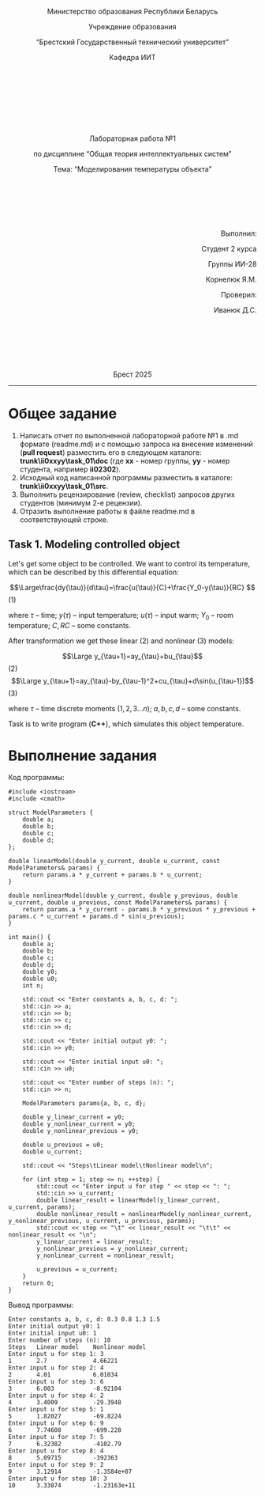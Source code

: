 <p align="center"> Министерство образования Республики Беларусь</p>
<p align="center">Учреждение образования</p>
<p align="center">“Брестский Государственный технический университет”</p>
<p align="center">Кафедра ИИТ</p>
<br><br><br><br><br><br><br>
<p align="center">Лабораторная работа №1</p>
<p align="center">по дисциплине “Общая теория интеллектуальных систем”</p>
<p align="center">Тема: “Моделирования температуры объекта”</p>
<br><br><br><br><br>
<p align="right">Выполнил:</p>
<p align="right">Студент 2 курса</p>
<p align="right">Группы ИИ-28</p>
<p align="right">Корнелюк Я.М.</p>
<p align="right">Проверил:</p>
<p align="right">Иванюк Д.С.</p>
<br><br><br><br><br>
<p align="center">Брест 2025</p>


<hr>


# Общее задание #
1. Написать отчет по выполненной лабораторной работе №1 в .md формате (readme.md) и с помощью запроса на внесение изменений (**pull request**) разместить его в следующем каталоге: **trunk\ii0xxyy\task_01\doc** (где **xx** - номер группы, **yy** - номер студента, например **ii02302**).
2. Исходный код написанной программы разместить в каталоге: **trunk\ii0xxyy\task_01\src**.
3. Выполнить рецензирование (review, checklist) запросов других студентов (минимум 2-е рецензии).
4. Отразить выполнение работы в файле readme.md в соответствующей строке.

## Task 1. Modeling controlled object ##
Let's get some object to be controlled. We want to control its temperature, which can be described by this differential equation:

$$\Large\frac{dy(\tau)}{d\tau}=\frac{u(\tau)}{C}+\frac{Y_0-y(\tau)}{RC} $$ (1)

where $\tau$ – time; $y(\tau)$ – input temperature; $u(\tau)$ – input warm; $Y_0$ – room temperature; $C,RC$ – some constants.

After transformation we get these linear (2) and nonlinear (3) models:

$$\Large y_{\tau+1}=ay_{\tau}+bu_{\tau}$$ (2)
$$\Large y_{\tau+1}=ay_{\tau}-by_{\tau-1}^2+cu_{\tau}+d\sin(u_{\tau-1})$$ (3)

where $\tau$ – time discrete moments ($1,2,3{\dots}n$); $a,b,c,d$ – some constants.

Task is to write program (**С++**), which simulates this object temperature.

# Выполнение задания #
Код программы:
```
#include <iostream>
#include <cmath>

struct ModelParameters {
    double a;
    double b;
    double c;
    double d;
};

double linearModel(double y_current, double u_current, const ModelParameters& params) {
    return params.a * y_current + params.b * u_current;
}

double nonlinearModel(double y_current, double y_previous, double u_current, double u_previous, const ModelParameters& params) {
    return params.a * y_current - params.b * y_previous * y_previous + params.c * u_current + params.d * sin(u_previous);
}

int main() {
    double a;
    double b;
    double c;
    double d;
    double y0;
    double u0;
    int n;

    std::cout << "Enter constants a, b, c, d: ";
    std::cin >> a;
    std::cin >> b;
    std::cin >> c;
    std::cin >> d;

    std::cout << "Enter initial output y0: ";
    std::cin >> y0;

    std::cout << "Enter initial input u0: ";
    std::cin >> u0;

    std::cout << "Enter number of steps (n): ";
    std::cin >> n;

    ModelParameters params{a, b, c, d};

    double y_linear_current = y0;
    double y_nonlinear_current = y0;
    double y_nonlinear_previous = y0;

    double u_previous = u0;
    double u_current;

    std::cout << "Steps\tLinear model\tNonlinear model\n";

    for (int step = 1; step <= n; ++step) {
        std::cout << "Enter input u for step " << step << ": ";
        std::cin >> u_current;
        double linear_result = linearModel(y_linear_current, u_current, params);
        double nonlinear_result = nonlinearModel(y_nonlinear_current, y_nonlinear_previous, u_current, u_previous, params);
        std::cout << step << "\t" << linear_result << "\t\t" << nonlinear_result << "\n";
        y_linear_current = linear_result;
        y_nonlinear_previous = y_nonlinear_current;
        y_nonlinear_current = nonlinear_result;

        u_previous = u_current;
    }
    return 0;
}
```
Вывод программы:
```
Enter constants a, b, c, d: 0.3 0.8 1.3 1.5
Enter initial output y0: 1
Enter initial input u0: 1
Enter number of steps (n): 10
Steps   Linear model    Nonlinear model
Enter input u for step 1: 3
1       2.7             4.66221
Enter input u for step 2: 4    
2       4.01            6.01034
Enter input u for step 3: 6    
3       6.003           -8.92104
Enter input u for step 4: 2     
4       3.4009          -29.3948
Enter input u for step 5: 1     
5       1.82027         -69.8224
Enter input u for step 6: 9     
6       7.74608         -699.228
Enter input u for step 7: 5     
7       6.32382         -4102.79
Enter input u for step 8: 4
8       5.09715         -392363
Enter input u for step 9: 2
9       3.12914         -1.3584e+07
Enter input u for step 10: 3
10      3.33874         -1.23163e+11
```